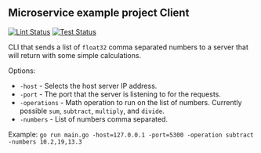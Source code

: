 ## Microservice example project Client

[![Lint Status](https://github.com/dansku/microservice_example_client/workflows/golangci-lint/badge.svg)](https://github.com/dansku/microservice_example_client/actions) [![Test Status](https://github.com/dansku/microservice_example_client/workflows/code-test/badge.svg)](https://github.com/dansku/microservice_example_client/actions)

CLI that sends a list of `float32` comma separated numbers to a server that will return with some simple calculations.

Options:
* `-host` - Selects the host server IP address.
* `-port` - The port that the server is listening to for the requests.
* `-operations` - Math operation to run on the list of numbers. Currently possible `sum`, `subtract`, `multiply`, and `divide`.
* `-numbers` - List of numbers comma separated.

Example:
`go run main.go -host=127.0.0.1 -port=5300 -operation subtract -numbers 10.2,19,13.3`
